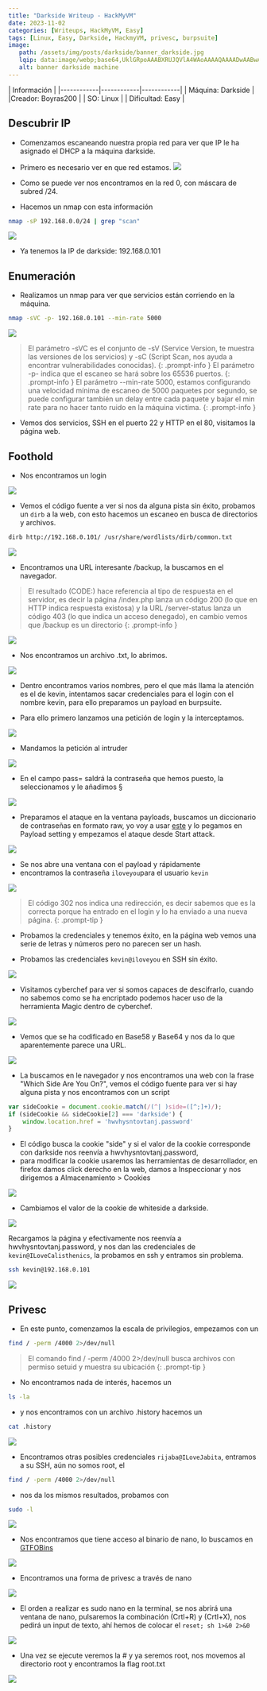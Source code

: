 ```yaml
---
title: "Darkside Writeup - HackMyVM"
date: 2023-11-02
categories: [Writeups, HackMyVM, Easy]
tags: [Linux, Easy, Darkside, HackmyVM, privesc, burpsuite]
image:
   path: /assets/img/posts/darkside/banner_darkside.jpg
   lqip: data:image/webp;base64,UklGRpoAAABXRUJQVlA4WAoAAAAQAAAADwAABwAAQUxQSDIAAAARL0AmbZurmr57yyIiqE8oiG0bejIYEQTgqiDA9vqnsUSI6H+oAERp2HZ65qP/VIAWAFZQOCBCAAAA8AEAnQEqEAAIAAVAfCWkAALp8sF8rgRgAP7o9FDvMCkMde9PK7euH5M1m6VWoDXf2FkP3BqV0ZYbO6NA/VFIAAAA
   alt: banner darkside machine
---
```


| Información |
|------------|------------|------------|
| Máquina: Darkside |
|Creador: Boyras200 |
| SO: Linux |
| Dificultad: Easy |


## Descubrir IP

- Comenzamos escaneando nuestra propia red para ver que IP le ha asignado el DHCP a la máquina darkside.

- Primero es necesario ver en que red estamos.
![](/assets/img/posts/darkside/ifconf.png)

- Como se puede ver nos encontramos en la red 0, con máscara de subred /24.

- Hacemos un nmap con esta información

```bash
nmap -sP 192.168.0.0/24 | grep "scan"
```
![](/assets/img/posts/darkside/nmap.png)

- Ya tenemos la IP de darkside: 192.168.0.101

## Enumeración

- Realizamos un nmap para ver que servicios están corriendo en la máquina.

``` bash
nmap -sVC -p- 192.168.0.101 --min-rate 5000
```
![](/assets/img/posts/darkside/nmap2.png)

> El parámetro -sVC es el conjunto de -sV (Service Version, te muestra las versiones de los servicios) y -sC (Script Scan, nos ayuda a encontrar vulnerabilidades conocidas).
{: .prompt-info }
> El parámetro -p- indica que el escaneo se hará sobre los 65536 puertos.
{: .prompt-info }
> El parámetro --min-rate 5000, estamos configurando una velocidad mínima de escaneo de 5000 paquetes por segundo, se puede configurar también un delay entre cada paquete y bajar el min rate para no hacer tanto ruido en la máquina victima.
{: .prompt-info }

- Vemos dos servicios, SSH en el puerto 22 y HTTP en el 80, visitamos la página web.

## Foothold

- Nos encontramos un login

![](/assets/img/posts/darkside/login.png)

- Vemos el código fuente a ver si nos da alguna pista sin éxito, probamos un `dirb` a la web, con esto hacemos un escaneo en busca de directorios y archivos.

```bash
dirb http://192.168.0.101/ /usr/share/wordlists/dirb/common.txt
```
![](/assets/img/posts/darkside/dirb.png)

- Encontramos una URL interesante /backup, la buscamos en el navegador.

>El resultado (CODE:) hace referencia al tipo de respuesta en el servidor, es decir la página /index.php lanza un código 200 (lo que en HTTP indica respuesta existosa) y la URL /server-status lanza un código 403 (lo que indica un acceso denegado), en cambio vemos que /backup es un directorio
{: .prompt-info }

![](/assets/img/posts/darkside/backup.png)

- Nos encontramos un archivo .txt, lo abrimos.

![](/assets/img/posts/darkside/vote.png)

- Dentro encontramos varios nombres, pero el que más llama la atención es el de kevin, intentamos sacar credenciales para el login con el nombre kevin, para ello preparamos un payload en burpsuite.

- Para ello primero lanzamos una petición de login y la interceptamos.

![](/assets/img/posts/darkside/intercept.png)

- Mandamos la petición al intruder

![](/assets/img/posts/darkside/ENVIARINTRUDER.png)

- En el campo pass= saldrá la contraseña que hemos puesto, la seleccionamos y le añadimos § 

![](/assets/img/posts/darkside/addpass.png)

- Preparamos el ataque en la ventana payloads, buscamos un diccionario de contraseñas en formato raw, yo voy a usar [este](https://github.com/danielmiessler/SecLists/blob/master/Passwords/Leaked-Databases/rockyou-20.txt) y lo pegamos en Payload setting y empezamos el ataque desde Start attack.

![](/assets/img/posts/darkside/startattack.png)

- Se nos abre una ventana con el payload y rápidamente 
- encontramos la contraseña `iloveyou`para el usuario `kevin`

![](/assets/img/posts/darkside/ILOVEYOU.png)

>El código 302 nos indica una redirección, es decir sabemos que es la correcta porque ha entrado en el login y lo ha enviado a una nueva página.
{: .prompt-tip }

- Probamos la credenciales y tenemos éxito, en la página web vemos una serie de letras y números pero no parecen ser un hash.

- Probamos las credenciales `kevin@iloveyou` en SSH sin éxito.

![](/assets/img/posts/darkside/hellokev.png)

- Visitamos cyberchef para ver si somos capaces de descifrarlo, cuando no sabemos como se ha encriptado podemos hacer uso de la herramienta Magic dentro de cyberchef.

![](/assets/img/posts/darkside/magic.png)

- Vemos que se ha codificado en Base58 y Base64 y nos da lo que aparentemente parece una URL.

![](/assets/img/posts/darkside/onion.png)

- La buscamos en le navegador y nos encontramos una web con la frase "Which Side Are You On?", vemos el código fuente para ver si hay alguna pista y nos encontramos con un script

```javascript
var sideCookie = document.cookie.match(/(^| )side=([^;]+)/);
if (sideCookie && sideCookie[2] === 'darkside') {
	window.location.href = 'hwvhysntovtanj.password'
}
```

- El código busca la cookie "side" y si el valor de la cookie corresponde con darkside nos reenvía a hwvhysntovtanj.password,
- para modificar la cookie usaremos las herramientas de desarrollador, en firefox damos click derecho en la web, damos a Inspeccionar y nos dirigemos a Almacenamiento > Cookies 

![](/assets/img/posts/darkside/inspec.png)

- Cambiamos el valor de la cookie de whiteside a darkside.

![](/assets/img/posts/darkside/darkcookie.png)

Recargamos la página y efectivamente nos reenvía a hwvhysntovtanj.password, y nos dan las credenciales de `kevin@ILoveCalisthenics`, la probamos en ssh y entramos sin problema.

```bash
ssh kevin@192.168.0.101
```

![](/assets/img/posts/darkside/dentrossh.png)

## Privesc

- En este punto, comenzamos la escala de privilegios, empezamos con un
```bash
find / -perm /4000 2>/dev/null
```

>El comando find / -perm /4000 2>/dev/null busca archivos con permiso setuid y muestra su ubicación
{: .prompt-tip }

- No encontramos nada de interés, hacemos un 
```bash
ls -la
```

- y nos encontramos con un archivo .history hacemos un 

```bash
cat .history
```
![](/assets/img/posts/darkside/rijaba.png)

- Encontramos otras posibles credenciales `rijaba@ILoveJabita`, entramos a su SSH, aún no somos root, el

```bash 
find / -perm /4000 2>/dev/null
```

- nos da los mismos resultados, probamos con 

```bash
sudo -l
```
![](/assets/img/posts/darkside/sudol.png)

- Nos encontramos que tiene acceso al binario de nano, lo buscamos en [GTFOBins](https://gtfobins.github.io/)

![](/assets/img/posts/darkside/nanosudo.png)


- Encontramos una forma de privesc a través de nano

![](/assets/img/posts/darkside/rx.png)

- El orden a realizar es sudo nano en la terminal, se nos abrirá una ventana de nano, pulsaremos la combinación (Crtl+R) y (Crtl+X), nos pedirá un input de texto, ahí hemos de colocar el `reset; sh 1>&0 2>&0`

![](/assets/img/posts/darkside/execreset.png)

- Una vez se ejecute veremos la # y ya seremos root, nos movemos al directorio root y encontramos la flag root.txt

![](/assets/img/posts/darkside/soyroot.png)


